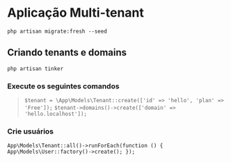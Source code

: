 # Aplicação Multi-tenant

`php artisan migrate:fresh --seed`

## Criando tenants e domains

`php artisan tinker`

### Execute os seguintes comandos
> `$tenant = \App\Models\Tenant::create(['id' => 'hello', 'plan' => 'Free']);`
> `$tenant->domains()->create(['domain' => 'hello.localhost']);`

### Crie usuários
``
App\Models\Tenant::all()->runForEach(function () {
    App\Models\User::factory()->create();
});
``
